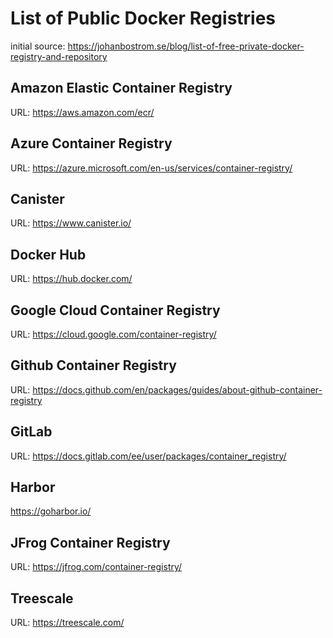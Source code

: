 # List of Public Docker Registries


initial source: https://johanbostrom.se/blog/list-of-free-private-docker-registry-and-repository

## Amazon Elastic Container Registry
URL: https://aws.amazon.com/ecr/

## Azure Container Registry
URL: https://azure.microsoft.com/en-us/services/container-registry/

## Canister
URL: https://www.canister.io/

## Docker Hub 
URL: https://hub.docker.com/

## Google Cloud Container Registry
URL: https://cloud.google.com/container-registry/

## Github Container Registry
URL: https://docs.github.com/en/packages/guides/about-github-container-registry

## GitLab
URL: https://docs.gitlab.com/ee/user/packages/container_registry/

## Harbor
https://goharbor.io/

## JFrog Container Registry
URL: https://jfrog.com/container-registry/

## Treescale
URL: https://treescale.com/



